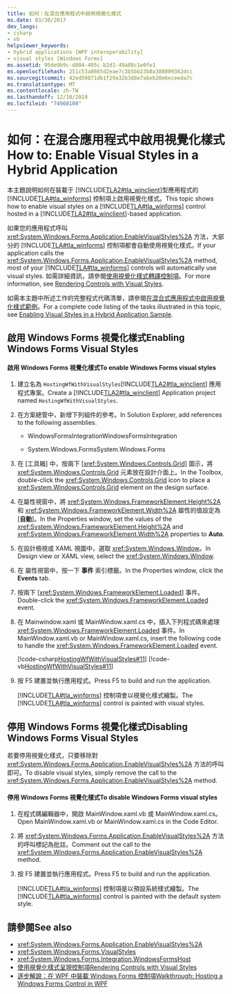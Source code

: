 ```yaml
---
title: 如何：在混合應用程式中啟用視覺化樣式
ms.date: 03/30/2017
dev_langs:
- csharp
- vb
helpviewer_keywords:
- hybrid applications [WPF interoperability]
- visual styles [Windows Forms]
ms.assetid: 95de9b9c-d804-405c-b2d1-49a88c1e0fe1
ms.openlocfilehash: 251c53a8665d2eae7c3b5bb23b0a388009362dcc
ms.sourcegitcommit: 42ed59871db1f29a32b3d8e7abeb20e6eceeda7c
ms.translationtype: MT
ms.contentlocale: zh-TW
ms.lasthandoff: 12/10/2019
ms.locfileid: "74960108"
---
```

# <a name="how-to-enable-visual-styles-in-a-hybrid-application"></a><span data-ttu-id="fad4e-102">如何：在混合應用程式中啟用視覺化樣式</span><span class="sxs-lookup"><span data-stu-id="fad4e-102">How to: Enable Visual Styles in a Hybrid Application</span></span>
<span data-ttu-id="fad4e-103">本主題說明如何在裝載于 [!INCLUDE[TLA2#tla_winclient](../../../../includes/tla2sharptla-winclient-md.md)]型應用程式的 [!INCLUDE[TLA#tla_winforms](../../../../includes/tlasharptla-winforms-md.md)] 控制項上啟用視覺化樣式。</span><span class="sxs-lookup"><span data-stu-id="fad4e-103">This topic shows how to enable visual styles on a [!INCLUDE[TLA#tla_winforms](../../../../includes/tlasharptla-winforms-md.md)] control hosted in a [!INCLUDE[TLA2#tla_winclient](../../../../includes/tla2sharptla-winclient-md.md)]-based application.</span></span>  
  
 <span data-ttu-id="fad4e-104">如果您的應用程式呼叫 <xref:System.Windows.Forms.Application.EnableVisualStyles%2A> 方法，大部分的 [!INCLUDE[TLA#tla_winforms](../../../../includes/tlasharptla-winforms-md.md)] 控制項都會自動使用視覺化樣式。</span><span class="sxs-lookup"><span data-stu-id="fad4e-104">If your application calls the <xref:System.Windows.Forms.Application.EnableVisualStyles%2A> method, most of your [!INCLUDE[TLA#tla_winforms](../../../../includes/tlasharptla-winforms-md.md)] controls will automatically use visual styles.</span></span> <span data-ttu-id="fad4e-105">如需詳細資訊，請參閱[使用視覺化樣式轉譯控制項](../../winforms/controls/rendering-controls-with-visual-styles.md)。</span><span class="sxs-lookup"><span data-stu-id="fad4e-105">For more information, see [Rendering Controls with Visual Styles](../../winforms/controls/rendering-controls-with-visual-styles.md).</span></span>  
  
 <span data-ttu-id="fad4e-106">如需本主題中所述工作的完整程式代碼清單，請參閱[在混合式應用程式中啟用視覺化樣式範例](https://go.microsoft.com/fwlink/?LinkID=159986)。</span><span class="sxs-lookup"><span data-stu-id="fad4e-106">For a complete code listing of the tasks illustrated in this topic, see [Enabling Visual Styles in a Hybrid Application Sample](https://go.microsoft.com/fwlink/?LinkID=159986).</span></span>  
  
## <a name="enabling-windows-forms-visual-styles"></a><span data-ttu-id="fad4e-107">啟用 Windows Forms 視覺化樣式</span><span class="sxs-lookup"><span data-stu-id="fad4e-107">Enabling Windows Forms Visual Styles</span></span>  
  
#### <a name="to-enable-windows-forms-visual-styles"></a><span data-ttu-id="fad4e-108">啟用 Windows Forms 視覺化樣式</span><span class="sxs-lookup"><span data-stu-id="fad4e-108">To enable Windows Forms visual styles</span></span>  
  
1. <span data-ttu-id="fad4e-109">建立名為 `HostingWfWithVisualStyles`[!INCLUDE[TLA2#tla_winclient](../../../../includes/tla2sharptla-winclient-md.md)] 應用程式專案。</span><span class="sxs-lookup"><span data-stu-id="fad4e-109">Create a [!INCLUDE[TLA2#tla_winclient](../../../../includes/tla2sharptla-winclient-md.md)] Application project named `HostingWfWithVisualStyles`.</span></span>  
  
2. <span data-ttu-id="fad4e-110">在方案總管中，新增下列組件的參考。</span><span class="sxs-lookup"><span data-stu-id="fad4e-110">In Solution Explorer, add references to the following assemblies.</span></span>  
  
    - <span data-ttu-id="fad4e-111">WindowsFormsIntegration</span><span class="sxs-lookup"><span data-stu-id="fad4e-111">WindowsFormsIntegration</span></span>  
  
    - <span data-ttu-id="fad4e-112">System.Windows.Forms</span><span class="sxs-lookup"><span data-stu-id="fad4e-112">System.Windows.Forms</span></span>  
  
3. <span data-ttu-id="fad4e-113">在 [工具箱] 中，按兩下 [<xref:System.Windows.Controls.Grid>] 圖示，將 <xref:System.Windows.Controls.Grid> 元素放在設計介面上。</span><span class="sxs-lookup"><span data-stu-id="fad4e-113">In the Toolbox, double-click the <xref:System.Windows.Controls.Grid> icon to place a <xref:System.Windows.Controls.Grid> element on the design surface.</span></span>  
  
4. <span data-ttu-id="fad4e-114">在屬性視窗中，將 <xref:System.Windows.FrameworkElement.Height%2A> 和 <xref:System.Windows.FrameworkElement.Width%2A> 屬性的值設定為 [**自動**]。</span><span class="sxs-lookup"><span data-stu-id="fad4e-114">In the Properties window, set the values of the <xref:System.Windows.FrameworkElement.Height%2A> and <xref:System.Windows.FrameworkElement.Width%2A> properties to **Auto**.</span></span>  
  
5. <span data-ttu-id="fad4e-115">在設計檢視或 XAML 視圖中，選取 <xref:System.Windows.Window>。</span><span class="sxs-lookup"><span data-stu-id="fad4e-115">In Design view or XAML view, select the <xref:System.Windows.Window>.</span></span>  
  
6. <span data-ttu-id="fad4e-116">在 屬性視窗中，按一下 **事件** 索引標籤。</span><span class="sxs-lookup"><span data-stu-id="fad4e-116">In the Properties window, click the **Events** tab.</span></span>  
  
7. <span data-ttu-id="fad4e-117">按兩下 [<xref:System.Windows.FrameworkElement.Loaded>] 事件。</span><span class="sxs-lookup"><span data-stu-id="fad4e-117">Double-click the <xref:System.Windows.FrameworkElement.Loaded> event.</span></span>
  
8. <span data-ttu-id="fad4e-118">在 Mainwindow.xaml 或 MainWindow.xaml.cs 中，插入下列程式碼來處理 <xref:System.Windows.FrameworkElement.Loaded> 事件。</span><span class="sxs-lookup"><span data-stu-id="fad4e-118">In MainWindow.xaml.vb or MainWindow.xaml.cs, insert the following code to handle the <xref:System.Windows.FrameworkElement.Loaded> event.</span></span>  
  
     [!code-csharp[HostingWfWithVisualStyles#11](~/samples/snippets/csharp/VS_Snippets_Wpf/HostingWfWithVisualStyles/CSharp/HostingWfWithVisualStyles/Window1.xaml.cs#11)]
     [!code-vb[HostingWfWithVisualStyles#11](~/samples/snippets/visualbasic/VS_Snippets_Wpf/HostingWfWithVisualStyles/VisualBasic/HostingWfWithVisualStyles/Window1.xaml.vb#11)]  
  
9. <span data-ttu-id="fad4e-119">按 F5 建置並執行應用程式。</span><span class="sxs-lookup"><span data-stu-id="fad4e-119">Press F5 to build and run the application.</span></span>  
  
     <span data-ttu-id="fad4e-120">[!INCLUDE[TLA#tla_winforms](../../../../includes/tlasharptla-winforms-md.md)] 控制項會以視覺化樣式繪製。</span><span class="sxs-lookup"><span data-stu-id="fad4e-120">The [!INCLUDE[TLA#tla_winforms](../../../../includes/tlasharptla-winforms-md.md)] control is painted with visual styles.</span></span>  
  
## <a name="disabling-windows-forms-visual-styles"></a><span data-ttu-id="fad4e-121">停用 Windows Forms 視覺化樣式</span><span class="sxs-lookup"><span data-stu-id="fad4e-121">Disabling Windows Forms Visual Styles</span></span>  
 <span data-ttu-id="fad4e-122">若要停用視覺化樣式，只要移除對 <xref:System.Windows.Forms.Application.EnableVisualStyles%2A> 方法的呼叫即可。</span><span class="sxs-lookup"><span data-stu-id="fad4e-122">To disable visual styles, simply remove the call to the <xref:System.Windows.Forms.Application.EnableVisualStyles%2A> method.</span></span>  
  
#### <a name="to-disable-windows-forms-visual-styles"></a><span data-ttu-id="fad4e-123">停用 Windows Forms 視覺化樣式</span><span class="sxs-lookup"><span data-stu-id="fad4e-123">To disable Windows Forms visual styles</span></span>  
  
1. <span data-ttu-id="fad4e-124">在程式碼編輯器中，開啟 MainWindow.xaml.vb 或 MainWindow.xaml.cs。</span><span class="sxs-lookup"><span data-stu-id="fad4e-124">Open MainWindow.xaml.vb or MainWindow.xaml.cs in the Code Editor.</span></span>  
  
2. <span data-ttu-id="fad4e-125">將 <xref:System.Windows.Forms.Application.EnableVisualStyles%2A> 方法的呼叫標記為批註。</span><span class="sxs-lookup"><span data-stu-id="fad4e-125">Comment out the call to the <xref:System.Windows.Forms.Application.EnableVisualStyles%2A> method.</span></span>  
  
3. <span data-ttu-id="fad4e-126">按 F5 建置並執行應用程式。</span><span class="sxs-lookup"><span data-stu-id="fad4e-126">Press F5 to build and run the application.</span></span>  
  
     <span data-ttu-id="fad4e-127">[!INCLUDE[TLA#tla_winforms](../../../../includes/tlasharptla-winforms-md.md)] 控制項是以預設系統樣式繪製。</span><span class="sxs-lookup"><span data-stu-id="fad4e-127">The [!INCLUDE[TLA#tla_winforms](../../../../includes/tlasharptla-winforms-md.md)] control is painted with the default system style.</span></span>  
  
## <a name="see-also"></a><span data-ttu-id="fad4e-128">請參閱</span><span class="sxs-lookup"><span data-stu-id="fad4e-128">See also</span></span>

- <xref:System.Windows.Forms.Application.EnableVisualStyles%2A>
- <xref:System.Windows.Forms.VisualStyles>
- <xref:System.Windows.Forms.Integration.WindowsFormsHost>
- [<span data-ttu-id="fad4e-129">使用視覺化樣式呈現控制項</span><span class="sxs-lookup"><span data-stu-id="fad4e-129">Rendering Controls with Visual Styles</span></span>](../../winforms/controls/rendering-controls-with-visual-styles.md)
- [<span data-ttu-id="fad4e-130">逐步解說：在 WPF 中裝載 Windows Forms 控制項</span><span class="sxs-lookup"><span data-stu-id="fad4e-130">Walkthrough: Hosting a Windows Forms Control in WPF</span></span>](walkthrough-hosting-a-windows-forms-control-in-wpf.md)
